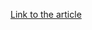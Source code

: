 [Link to the article](https://www.akamai.com/blog/security/nsx-t-vs-nsx-v-key-differences-and-pitfalls-to-avoid)
